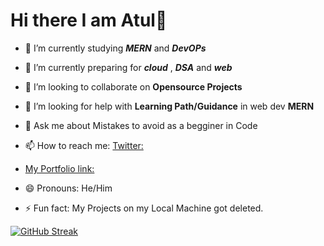 # Hi there I am Atul👋

<!--
**OAtulA/OAtulA** is a ✨ _special_ ✨ repository because its `README.md` (this file) appears on your GitHub profile.

Here are some ideas to get you started:
-->

- 🔭 I’m currently studying  ___MERN___ and ___DevOPs___
- 🌱 I’m currently preparing for ___cloud___ , ___DSA___ and ___web___ 
- 👯 I’m looking to collaborate on __Opensource Projects__  
- 🤔 I’m looking for help with __Learning Path/Guidance__ in web dev __MERN__
- 💬 Ask me about Mistakes to avoid as a begginer in Code
- 📫 How to reach me: [Twitter:]( https://twitter.com/oatulatwt)
- [My Portfolio link:](https://oatula.github.io/Portfolio/)
   
- 😄 Pronouns: He/Him
- ⚡ Fun fact: My Projects on my Local Machine got deleted.  

[![GitHub Streak](https://streak-stats.demolab.com?user=OAtulA&theme=gruvbox)](https://git.io/streak-stats)
